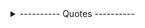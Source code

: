 
<details>
  <summary>---------- Quotes ----------</summary>
<pre>
"My wealth, let son and bretheren part. Some things they cannot share.
My work well done, my noble heart, these are only mine to wear." - Jabir
</pre>

<pre>
”My heart trembles like a poor leaf.\
The planets whirl in my dreams.\
The stars press against my window.\
I rotate in my sleep.\
My bed is a warm planet.” - Marvin Mercer 
</pre>

<pre>
"Silence alone is great; all else is weakness." - Alfred De Vigny
</pre>

<pre>
“The beauty of a living thing is not the atoms that go into it, but the way those atoms are put together.” ― Carl Sagan
</pre>

<pre>
"I seem to have been only like a boy playing on the seashore, and diverting myself in now and then finding a smoother pebble or a prettier shell than ordinary, whilst the great ocean of truth lay all undiscovered before me." - Isaac Newton
</pre>

<pre>
“It is harder to crack prejudice than an atom.” ― Albert Einstein
</pre>

<pre>
“In questions of science, the authority of a thousand is not worth the humble reasoning of a single individual.” — Galileo
</pre>

<pre>
"In order that life should be a story or romance to us, it is necessary that a great part of it, at any rate, should be settled for us without our permission. … A man has control over many things in his life; he has control over enough things to be the hero of a novel. But if he had control over everything, there would be so much hero that there would be no novel."
— G.K. Chesterton, Heretics, 1906
</pre>

<pre>
"There can be no true friends without true enemies. Unless we hate what we are not, we cannot love what we are. These are the old truths we are painfully rediscovering after a century and more of sentimental cant. Those who deny them deny their family, their heritage, their culture, their birthright, their very selves! They will not lightly be forgiven." - Michael Dibdin's novel, Dead Lagoon
</pre>

<pre>
“Look again at that dot. That's here. That's home. That's us. On it everyone you love, everyone you know, everyone you ever heard of, every human being who ever was, lived out their lives. The aggregate of our joy and suffering, thousands of confident religions, ideologies, and economic doctrines, every hunter and forager, every hero and coward, every creator and destroyer of civilization, every king and peasant, every young couple in love, every mother and father, hopeful child, inventor and explorer, every teacher of morals, every corrupt politician, every "superstar," every "supreme leader," every saint and sinner in the history of our species lived there--on a mote of dust suspended in a sunbeam.”
― Carl Sagan
</pre>

<pre>
"Nature and nauture's laws lay hid in night,\
God said, Let Newton be! and all was light." -Alexander Pope (Epitaph for Newton)
</pre>

<pre>
“The darker the night, the brighter the stars,\
The deeper the grief, the closer is God!” ― Fyodor Dostoevsky
</pre>

<pre>
"So I walk on uplands unbounded,\
and know that there is hope\
for that which Thou didst mold out of dust\
to have consort with things eternal." - The Dead Sea Scrolls
</pre>

<pre>
“What moves men of genius, or rather what inspires their work, is not new ideas, but their obsession with the idea that what has already been said is still not enough.”
Eugene Delacroix
</pre>

<pre>
“I say let the world go to hell, but I should always have my tea.”― Fyodor Dostoevsky
</pre>

<pre>
“In dreams you sometimes fall from a height, or are stabbed, or beaten, but you never feel pain.” — Dostoevsky
</pre>

<pre>
“There comes a time when one must take a position that is neither safe, nor politic, nor popular, but he must take it because conscience tells him it is right.”
― Martin Luther King Jr., A Testament of Hope: The Essential Writings and Speeches
</pre>

<pre>
Tranquillas etiam naufragus horret aquas.\
The shipwrecked man is afraid even of quiet waters.  - Ovid
</pre>

<pre>
“Every gun that is made, every warship launched, every rocket fired signifies in the final sense, a theft from those who hunger and are not fed, those who are cold and are not clothed. This world in arms is not spending money alone. It is spending the sweat of its laborers, the genius of its scientists, the hopes of its children. This is not a way of life at all in any true sense. Under the clouds of war, it is humanity hanging on a cross of iron.”
― Dwight D. Eisenhower
</pre>

<pre>
“Our character isn’t defined by the battles we win or lose, but by the battles we dare to fight.”
― Robert Beatty, Serafina and the Black Cloak
</pre>

<pre>
“Everything you can imagine is real.” ― Pablo Picasso
</pre>

<pre>
"Remember me as you pass by,\
As you are now so once was I,\
As I am now so you must be,\
Prepare for death and follow me."
</pre>

<pre>
“Man is sometimes extraordinarily, passionately, in love with suffering...” ― Fyodor Dostoevsky
</pre>

<pre>
“The dog is a gentleman; I hope to go to his heaven not man's.” ― Mark Twain
</pre>

<pre>
“I wish it need not have happened in my time," said Frodo.\
"So do I," said Gandalf, "and so do all who live to see such times. But that is not for them to decide. All we have to decide is what to do with the time that is given us.” ― J.R.R. Tolkien
</pre>

<pre>
“We read to know we're not alone.” ― William Nicholson
</pre>

<pre>
“All war is a symptom of man's failure as a thinking animal.” ― John Steinbeck
</pre>

<pre>
"They ayes have 119, the noes 56. The constitutional majority of two thirds having voted in the affirmative, the joint resolution has passed." - House speaker Schuyler Colfax (1st Feb 1856 on 13th Amedment)
</pre>

<pre>
“If you wish to glimpse inside a human soul and get to know a man, don't bother analyzing his ways of being silent, of talking, of weeping, of seeing how much he is moved by noble ideas; you will get better results if you just watch him laugh. If he laughs well, he's a good man.” ― Fyodor Dostoevsky
</pre>

<pre>
“He who fears death either fears to lose all sensation or fears new sensations. In reality, you will either feel nothing at all, and therefore nothing evil, or else, if you can feel any sensations, you will be a new creature, and so will not have ceased to have life.” — Marcus Aurelius
</pre>

<pre>
“To live is the rarest thing in the world. Most people exist, that is all.” ― Oscar Wilde
</pre>

<pre>
Legasov: [showing pictures of the damaged reactor] The atom is a humbling thing.

General Nikolai Tarakanov: It's not humbling, it's humiliating. Why is the core still exposed to the air? Why have we not already covered it up?

Legasov: We want to, but we can't get close enough. The debris on the roof is graphite from the core itself. Until we can push it off the roof back into the reactor, it'll kill anyone who gets near it. You see the roof is in three levels. We've named them. The small one here is Katya, one thousand roentgen per hour. Presume two hours of exposure is fatal. The one on the side, Nina, two thousand roentgen. One hour, fatal.

Tarakanov: We used remote-controlled bulldozers in Afghanistan.

Shcherbina: Too heavy. They'd fall right through.

Tarakanov: So then...?

Legasov: Moon rovers. Lunokhod STR-1s. They're light. And if we line them with lead, they can withstand the radiation.

Shcherbina: We couldn't put a man on the Moon. At least we can keep a man off the roof.
Legasov: That is the most important thing, General. Under no circumstances can men go up there.

Tarakanov: What about this large section here?

Shcherbina: [grimly] Masha.

Legasov: Twelve thousand roentgen. If you were to stand there in full protective gear head-to-toe for two minutes, your life expectancy would be cut in half. By three minutes, you're dead within months. Even our lunar rovers won't work on Masha. That amount of gamma radiation penetrates everything. The particles literally shred the circuits in microchips apart. If it's more complicated than a light switch, Masha will destroy it.

Shcherbina: It would be fair to say that that piece of roof is the most dangerous place on Earth.
</pre>

<pre>
“I can never read all the books I want; I can never be all the people I want and live all the lives I want. I can never train myself in all the skills I want. And why do I want? I want to live and feel all the shades, tones and variations of mental and physical experience possible in my life. And I am horribly limited.” ― Sylvia Plath, The Unabridged Journals of Sylvia Plath
</pre>

<pre>
“In a good bookroom you feel in some mysterious way that you are absorbing the wisdom contained in all the books through your skin, without even opening them.” ― Mark Twain
</pre>

<pre>
"Boats tell us stories, too. The stories of the people who designed and built them, of those who have sailed them down rivers and across the seas. They tell of the ocean, its seascapes, and the storms the sailors have battled. The English refer to ships as she. A boat isn’t an object but a being in its own right. The experience of sailing at night is similar to the intimacy of writing. Because there is the same abandon, a complete relinquishment: sailing at night is to allow yourself to surrender, to let yourself go. It’s to have absolute faith in your boat, which, like the writer’s pen, sometimes makes you think that it is the one deciding which route to take. But you have to stay on course. Know how to maneuver under a moonless sky that merges with the sea and not allow yourself to be intoxicated by the sensation of flying. When the powerful swell tosses the hull, raises it up, and sweeps it along in eddies of foam. When the words seem to align themselves so perfectly that you almost forget what you are writing about. Then you have to keep your eyes on the faint light coming from the compass. It indicates the direction. The end point that should never be lost from sight."
</pre>

<pre>
"The only true wisdom lives far from mankind, out in great loneliness, and can be reached only through suffering. Privation and suffering alone open the mind to all that is hidden to others" - Igjugarjuk  (A shaman from Caribou Eskimo tribe in northern Canada told this to European visitors )
</pre>

<pre>
“Deep in the meadow, hidden far away
A cloak of leaves, a moonbeam ray
Forget your woes and let your troubles lay
And when it's morning again, they'll wash away
Here it's safe, here it's warm
Here the daisies guard you from every harm
Here your dreams are sweet and tomorrow brings them true
Here is the place where I love you.” ― Suzanne Collins, The Hunger Games
</pre>

<pre>
“Perhaps one did not want to be loved so much as to be understood.” ― George Orwell, 1984
</pre>

<pre>
“If the world were merely seductive, that would be easy. If it were merely challenging, that would be no problem. But I arise in the morning torn between a desire to improve the world and a desire to enjoy the world. This makes it hard to plan the day.” ― E.B. White
</pre>

<pre>
“Out beyond ideas of wrongdoing\
and rightdoing there is a field.\
I'll meet you there.\
When the soul lies down in that grass\
the world is too full to talk about.” ― Rumi
</pre>

<pre>
“For those who believe in God, most of the big questions are answered. But for those of us who can't readily accept the God formula, the big answers don't remain stone-written. We adjust to new conditions and discoveries. We are pliable. Love need not be a command nor faith a dictum. I am my own god. We are here to unlearn the teachings of the church, state, and our educational system. We are here to drink beer. We are here to kill war. We are here to laugh at the odds and live our lives so well that Death will tremble to take us.” ― Charles Bukowski
</pre>

<pre>
“You get a little moody sometimes but I think that's because you like to read. People that like to read are always a little fucked up.” ― Pat Conroy, The Prince of Tides
</pre>

<pre>
“There is no greater agony than bearing an untold story inside you.” ― Maya Angelou
</pre>

<pre>
“One day I will find the right words, and they will be simple.” ― Jack Kerouac, The Dharma Bums
</pre>

<pre>
“Faithless is he that says farewell when the road darkens.” ― J.R.R. Tolkien, The Fellowship of the Ring
</pre>

<pre>
“If you remember me, then I don't care if everyone else forgets.” ― Haruki Murakami, Kafka on the Shore
</pre>

<pre>
“So please, oh please, we beg, we pray,\
Go throw your TV set away,\
And in its place you can install\
A lovely bookshelf on the wall.\
Then fill the shelves with lots of books.” ― Roald Dahl, Charlie and the Chocolate Factory
</pre>

<pre>
“There is always some madness in love. But there is also always some reason in madness.” ― Friedrich Nietzsche
</pre>

<pre>
“You think your pain and your heartbreak are unprecedented in the history of the world, but then you read. It was books that taught me that the things that tormented me most were the very things that connected me with all the people who were alive, who had ever been alive.” ― James Baldwin
</pre>

<pre>
“The world is indeed full of peril, and in it there are many dark places; but still there is much that is fair, and though in all lands love is now mingled with grief, it grows perhaps the greater.” ― J.R.R. Tolkien, The Fellowship of the Ring
</pre>

<pre>
“Somewhere, something incredible is waiting to be known.” ― Carl Sagan
</pre>

<pre>
“Everyone should be able to do one card trick, tell two jokes, and recite three poems, in case they are ever trapped in an elevator.” ― Lemony Snicket, Horseradish
</pre>

<pre>
“A poem begins as a lump in the throat, a sense of wrong, a homesickness, a lovesickness.” ― Robert Frost
</pre>

<pre>
“You must have chaos within you to give birth to a dancing star.” ― Friedrich Nietzsche
</pre>

<pre>
“Once you can accept the universe as matter expanding into nothing that is something, wearing stripes with plaid comes easy.” ― Einstein
</pre>

<pre>
“Stop acting so small. You are the universe in ecstatic motion.” ― Rumi
</pre>

<pre>
“I like living. I have sometimes been wildly, despairingly, acutely miserable, racked with sorrow; but through it all I still know quite certainly that just to be alive is a grand thing.” ― Agatha Christie
</pre>

<pre>
“Pain and suffering are always inevitable for a large intelligence and a deep heart. The really great men must, I think, have great sadness on earth.” ― Fyodor Dostoevsky, Crime and Punishment
</pre>

<pre>
“The minute I heard my first love story,\
I started looking for you, not knowing\
how blind that was.\
Lovers don't finally meet somewhere.\
They're in each other all along.” ― Mawlana Jalal-al-Din Rumi, The Illuminated Rumi
</pre>

<pre>
“Mere color, unspoiled by meaning, and unallied with definite form, can speak to the soul in a thousand different ways.” – Oscar Wilde
</pre>

<pre>
"A physicist is just an atom's way of looking at itself." -Neils Bohr
</pre>

<pre>
“Perhaps when we find ourselves wanting everything, it is because we are dangerously close to wanting nothing.” ― Sylvia Plath
</pre>

<pre>
“It's enough for me to be sure that you and I exist at this moment.” ― Gabriel García Márquez, One Hundred Years of Solitude
</pre>

<pre>
“The Road goes ever on and on\
Down from the door where it began.\
Now far ahead the Road has gone,\
And I must follow, if I can,\
Pursuing it with eager feet,\
Until it joins some larger way\
Where many paths and errands meet.\
And whither then? I cannot say” ― J.R.R. Tolkien, The Fellowship of the Ring
</pre>

<pre>
“How vain it is to sit down to write when you have not stood up to live.” ― Henry David Thoreau
</pre>

<pre>
"I want to tell you a story about a man. While everyone was laughing and drinking, he would just walk until he reached the exact same spot, where he'd sit with his back to all those people. And while he did everything he possibly could to signal to the world that he wanted to be left alone more than anything, he hoped that someone passing would understand that what he really wanted was the exact opposite. And that this someone would sit next to him and strike up a conversation. I was that man... and you were that someone." - Alex (London Spy)
</pre>

<pre>
“I have the choice of being constantly active and happy or introspectively passive and sad. Or I can go mad by ricocheting in between.” ― Sylvia Plath, The Unabridged Journals of Sylvia Plath
</pre>

<pre>
“Reality is merely an illusion, albeit a very persistent one.” ― Albert Einstein
</pre>

<pre>
“When I am with you, we stay up all night.\
When you're not here, I can't go to sleep.\
Praise God for those two insomnias!\
And the difference between them.” ― Rumi
</pre>

<pre>
“Sometimes when I look at you, I feel I'm gazing at a distant star.\
It's dazzling, but the light is from tens of thousands of years ago.\
Maybe the star doesn't even exist any more. Yet sometimes that light seems more real to me than anything.” ― Haruki Murakami, South of the Border, West of the Sun
</pre>

<pre>
“Cowards die many times before their deaths;\
The valiant never taste of death but once.\
Of all the wonders that I yet have heard,\
It seems to me most strange that men should fear;\
Seeing that death, a necessary end,\
Will come when it will come.” ― William Shakespeare, Julius Caesar
</pre>

<pre>
"Now, I am become Death, the destroyer of worlds." - Robert Oppenheimer quoted from Bhagvadgita on 16th July 1945, 05:29:53 in Alamogordo, Mexico
</pre>

<pre>
“Still round the corner there may wait\
A new road or a secret gate\
And though I oft have passed them by\
A day will come at last when I\
Shall take the hidden paths that run\
West of the Moon, East of the Sun.” ― J.R.R. Tolkien
</pre>

<pre>
“There are some things you can't share without ending up liking each other, and knocking out a twelve-foot mountain troll is one of them.” ― J. K. Rowling, Harry Potter and the Sorcerer's Stone
</pre>

<pre>
“The best moments in reading are when you come across something – a thought, a feeling, a way of looking at things – which you had thought special and particular to you. Now here it is, set down by someone else, a person you have never met, someone even who is long dead. And it is as if a hand has come out and taken yours.” ― Alan Bennett, The History Boys
</pre>

<pre>
“You think your pain and your heartbreak are unprecedented in the history of the world, but then you read.” ― James Baldwin
</pre>

<pre>
“History of science and technology has consistently taught us that scientific advances in basic understanding have sooner or later led to technical and industrial applications that have revolutionized our way of life. It seems to me improbable that this effort to get at the structure of matter should be an exception to this rule. What is less certain, and what we all fervently hope, is that man will soon grow sufficiently adult to make good use of the powers that he acquires over nature.” -Enrico Fermi, The Future of Nuclear Physics, unpublished address, Rochester, NY, January 10, 1953, EFP, box 53.
</pre>

<pre>
“In a time of deceit telling the truth is a revolutionary act.” ― George Orwell
</pre>

<pre>
“And when at last you find someone to whom you feel you can pour out your soul, you stop in shock at the words you utter— they are so rusty, so ugly, so meaningless and feeble from being kept in the small cramped dark inside you so long.” ― Sylvia Plath, The Unabridged Journals of Sylvia Plath
</pre>

<pre>
“I love you as certain dark things are to be loved,\
in secret, between the shadow and the soul.” ― Pablo Neruda, 100 Love Sonnets
</pre>

<pre>
“Pain and suffering are always inevitable for a large intelligence and a deep heart. The really great men must, I think, have great sadness on earth.” ― Fyodor Dostoevsky, Crime and Punishment
</pre>

<pre>
“Do not be afraid; our fate\
Cannot be taken from us; it is a gift.” ― Dante Alighieri, Inferno
</pre>

<pre>
“An expert is a person who has made all the mistakes that can be made in a very narrow field.” ― Niels Bohr
</pre>

<pre>
"The mathematics clearly called for a set of underlying elementary objects-at that time we needed three types of them-elementary objects that could be combined three at a time in different ways to make all the heavy particles we knew. ... I needed a name for them and called them quarks, after the taunting cry of the gulls, "Three quarks for Muster mark," from Finnegan's Wake by the Irish writer James Joyce." - Murray Gell-Mann
</pre>

<pre>
"Enthusiasm is followed by disappointment and even depression, and then by renewed enthusiasm." - Murray Gell-Mann
</pre>

<pre>
“I do not know what I may appear to the world, but to myself I seem to have been only like a boy playing on the sea-shore, and diverting myself in now and then finding a smoother pebble or a prettier shell than ordinary, whilst the great ocean of truth lay all undiscovered before me.” ― Isaac Newton
</pre>

<pre>
“Every atom in your body came from a star that exploded. And, the atoms in your left hand probably came from a different star than your right hand. It really is the most poetic thing I know about physics: You are all stardust. You couldn’t be here if stars hadn’t exploded, because the elements - the carbon, nitrogen, oxygen, iron, all the things that matter for evolution and for life - weren’t created at the beginning of time. They were created in the nuclear furnaces of stars, and the only way for them to get into your body is if those stars were kind enough to explode. So, forget Jesus. The stars died so that you could be here today.” ― Lawrence M. Krauss
</pre>

<pre>
“I don't want to believe. I want to know.” ― Carl Sagan
</pre>

<pre>
“And in that moment, I swear we were infinite.” ― Stephen Chbosky, The Perks of Being a Wallflower
</pre>

<pre>
“You must write every single day of your life... You must lurk in libraries and climb the stacks like ladders to sniff books like perfumes and wear books like hats upon your crazy heads... may you be in love every day for the next 20,000 days. And out of that love, remake a world.” ― Ray Bradbury
</pre>

<pre>
“In your light I learn how to love. In your beauty, how to make poems. You dance inside my chest where no-one sees you, but sometimes I do, and that sight becomes this art.” ― Rumi
</pre>

<pre>
“You develop an instant global consciousness, a people orientation, an intense dissatisfaction with the state of the world, and a compulsion to do something about it. From out there on the moon, international politics look so petty. You want to grab a politician by the scruff of the neck and drag him a quarter of a million miles out and say, ‘Look at that, you son of a bitch.” ― Edgar Mitchell
</pre>

<pre>
"Sometimes I think a man could wander across the Disc all his life and not see everything there is to see," said Twoflower. "And now it seems there are lots of other worlds as well. When I think I might die without seeing a hundredth of all there is to see it makes me feel," he paused, then added, "well, humble, I suppose. And very angry, of course." - The Color of Magic, Terry Pratchett
</pre>

<pre>
“He smiled understandingly-much more than understandingly. It was one of those rare smiles with a quality of eternal reassurance in it, that you may come across four or five times in life. It faced--or seemed to face--the whole eternal world for an instant, and then concentrated on you with an irresistible prejudice in your favor. It understood you just as far as you wanted to be understood, believed in you as you would like to believe in yourself, and assured you that it had precisely the impression of you that, at your best, you hoped to convey.” ― F. Scott Fitzgerald, The Great Gatsby
</pre>

<pre>
"The mathematician Mark Kac divided geniuses into two classes. Ordinary ones whose achievements others will emulate, and magicians whose inventions are so astounding that it is hard to see how any human could have imagined them. Paul Dirac was one of these magicians." 
</pre>

<pre>
“I loved her against reason, against promise, against peace, against hope, against happiness, against all discouragement that could be.” ― Charles Dickens, Great Expectations
</pre>

<pre>
“If you have the words, there's always a chance that you'll find the way.” ― Seamus Heaney, Stepping Stones: Interviews with Seamus Heaney
</pre>

<pre>
“A person often meets his destiny on the road he took to avoid it.” ― Jean de La Fontaine, Fables
</pre>

<pre>
“Being with you never felt wrong. It's the one thing I did right. You're the one thing I did right.” ― Becca Fitzpatrick, Crescendo
</pre>

<pre>
“It is a far, far better thing that I do, than I have ever done; it is a far, far better rest that I go to than I have ever known.” ― Charles Dickens, A Tale of Two Cities
</pre>

<pre>
“I can bear any pain as long as it has meaning.” ― Haruki Murakami, 1Q84
</pre>

<pre>
“I do not mind if you think slowly, but I do object when you publish more quickly than you think.” ― Wolfgang Pauli
</pre>

<pre>
"I think physicists are the Peter Pans of the human race.They never grow up and they keep their curiosity." - I.I. Rabi 
</pre>

<pre>
“But I didn't understand then. That I could hurt somebody so badly she would never recover. That a person can, just by living, damage another human being beyond repair.” ― Haruki Murakami
</pre>

<pre>
“Es gibt keinen Gott und Dirac ist sein Prophet." (There is no God and Dirac is his Prophet.) ― Wolfgang Pauli

{A remark made during the Fifth Solvay International Conference (October 1927), after a discussion of the religious views of various physicists, at which all the participants laughed, including Dirac, as quoted in Teil und das Ganze (1969),
It is an ironic play on the Muslim statement of faith, the Shahada, often translated: 'There is no god but Allah, and Muhammad is his Prophet.'}
</pre>

<pre>
“The story so far:
In the beginning the Universe was created.
This has made a lot of people very angry and been widely regarded as a bad move.”
― Douglas Adams, The Restaurant at the End of the Universe
</pre>

<pre>
"Niels Bohr brainwashed a whole generation of theorists into thinking that the job (interpreting quantum theory) was done 50 years ago." - Murray Gell-Mann
</pre>

<pre>
“Lovers don't finally meet somewhere. They're in each other all along.” ―  Rumi
</pre>

<pre>
“The course of true love never did run smooth.” ― William Shakespeare, A Midsummer Night's Dream
</pre>

<pre>
“If I read a book and it makes my whole body so cold no fire can ever warm me, I know that is poetry.” ― Emily Dickinson
</pre>

<pre>
"The best that most of us can hope to achieve in physics is simply to misunderstand at a deeper level." -Wolfgang Pauli
</pre>

<pre>
“Usually we walk around constantly believing ourselves. "I'm okay" we say. "I'm alright". But sometimes the truth arrives on you and you can't get it off. That's when you realize that sometimes it isn't even an answer--it's a question. Even now, I wonder how much of my life is convinced.” ― Markus Zusak, The Book Thief
</pre>

<pre>
“If you wish to make an apple pie from scratch, you must first invent the universe.” ― Carl Sagan, Cosmos
</pre>

<pre>
“Heaven knows we need never be ashamed of our tears, for they are rain upon the blinding dust of earth, overlying our hard hearts. I was better after I had cried, than before--more sorry, more aware of my own ingratitude, more gentle.” ― Charles Dickens, Great Expectations
</pre>

<pre>
"You know that, according to quantum theory, if two particles collide with enough energy you can, in principle, with an infinitesimal probability, produce two grand pianos." -Isidor Isaac Rabi
</pre>

<pre>
“Extinction is the rule. Survival is the exception.” ― Carl Sagan
</pre>

<pre>
“Of pain you could wish only one thing: that it should stop. Nothing in the world was so bad as physical pain. In the face of pain there are no heroes.” ― George Orwell, 1984
</pre>

<pre>
“You have enemies? Good. That means you've stood up for something, sometime in your life.” ― Winston Churchill
</pre>

<pre>
“If you can feel that staying human is worth while, even when it can't have any result whatever, you've beaten them.” ― George Orwell, 1984
</pre>

<pre>
"My lover asks me:\
"What is the difference between me and the sky?"\
The difference, my love,\
Is that when you laugh,\
I forget about the sky." - Nizar Qabbani (My Lover Asks Me)
</pre>

<pre>
"My mother made me a scientist without ever intending to. Every other Jewish mother in Brooklyn would ask her child after school, 'So? Did you learn anything today?' But not my mother. 'Izzy,' she would say, 'did you ask a good question today?' That difference - asking good questions - made me become a scientist." - Isidor Isaac Rabi
</pre>

<pre>
“It ain't what they call you, it's what you answer to.” ― W.C. Fields
</pre>

<pre>
"Our knowledge of fundamental physics contains not one fruitful idea that does not carry the name of Murray Gell-Mann." - —Richard Feynman
</pre>

<pre>
“When [Niels] Bohr is about everything is somehow different. Even the dullest gets a fit of brilliancy.” ― Isidor Isaac Rabi
</pre>

<pre>
“There was truth and there was untruth, and if you clung to the truth even against the whole world, you were not mad.” ― George Orwell, 1984
</pre>

<pre>
“The world breaks everyone and afterward many are strong at the broken places. But those that will not break it kills. It kills the very good and the very gentle and the very brave impartially. If you are none of these you can be sure it will kill you too but there will be no special hurry.” ― Ernest Hemingway, A Farewell to Arms
</pre>

<pre>
“Under the spreading chestnut tree I sold you and you sold me:\
There lie they, and here lie we\
Under the spreading chestnut tree.” ― George Orwell, 1984
</pre>

<pre>
“Deserves it! I daresay he does. Many that live deserve death. And some that die deserve life. Can you give it to them? Then do not be too eager to deal out death in judgement. For even the very wise cannot see all ends.” ― J.R.R. Tolkien, The Fellowship of the Ring
</pre>

<pre>
“Be kind, for everyone you meet is fighting a harder battle.” ― Plato
</pre>

<pre>
“There is no end\
To what a living world\
Will demand of you.”\
― Octavia E. Butler, Parable of the Sower
</pre>

<pre>
“It is what you read when you don't have to that determines what you will be when you can't help it.” ― Oscar Wilde
</pre>

<pre>
"I hear the loved survivors tell,\
     How naught form death could save,\
Till every sound appears a knell,\
     And every spot a grave" - Abe Lincoln
</pre>

<pre>
"There is no Frigate like a Book\
To take us Lands away" - Emily Dickinson
</pre>

<pre>
“A classic is a book that has never finished saying what it has to say.” ― Italo Calvino, The Uses of Literature
</pre>

<pre>
“The capacity to blunder slightly is the real marvel of DNA. Without this special attribute, we would still be anaerobic bacteria and there would be no music.” ― Lewis Thomas, Lives of a Cell
</pre>

<pre>
“Suddenly, there was an enormous flash of light, the brightest light I have ever seen or that I think anyone has ever seen. It blasted; it pounced; it bored its way into you. It was a vision which was seen with more than the eye. It was seen to last forever. You would wish it would stop; altogether it lasted about two seconds.
[Witnessing the first atomic bomb test explosion.]” ― Isidor Isaac Rabi
</pre>

<pre>
"It is with deep grief that I learn of the death of your kind and brave Father, and, especially that it is affecting your young heart beyond what is common in such cases. In this sad world of ours, sorrow comes to all; and to the young, it comes with bitterest agony, because it takes them unawares. The older have learned to ever expect it." - Abe Lincoln to Fanny McCullogh, a young girls who lost her father in Civil War.
</pre>

<pre>
“Whatever satisfies the soul is truth.” ― Walt Whitman
</pre>

<pre>
"For thou art Freedom's now and Fame's,\
One of the few, the immortal names,\
That were not born to die." - Fitz-Greene Halleck
</pre>

<pre>
"Homo liber nulla de re minus quam de morte cogitat; et ejus sapientia non mortis sed vitae meditatio" (Latin)\
"There is nothing over which a free man ponders less than death; his wisdom is, to meditate not on death but on life." - Spinoza's book called Ethica, ordine geometrico demonstrata (Ethics, Demonstrated in Geometrical Order)
</pre>

<pre>
“We were together. I forget the rest.” ― Walt Whitman
</pre>

<pre>
"Shut up and calculate!" - David Mermin (to characterize the views of many physicists regarding the interpretation of quantum mechanics/ Copenhagen Interpretation)
</pre>

<pre>
"Shut up and calculate!" - David Mermin (to characterize the views of many physicists regarding the interpretation of quantum mechanics/ Copenhagen Interpretation)
</pre>

<pre>
“Happiness is a warm puppy.” ― Charles M. Schulz
</pre>

<pre>
"Never met - or never parted -\
We had ne'er been broken hearted" - Robert Burns
</pre>

<pre>
“We don't read and write poetry because it's cute. We read and write poetry because we are members of the human race. And the human race is filled with passion. So medicine, law, business, engineering... these are noble pursuits and necessary to sustain life. But poetry, beauty, romance, love... these are what we stay alive for.” ― Walt Whitman, Leaves of Grass
</pre>

<pre>
“We two have paddled in the stream,\
from morning sun till dine;\
But seas between us broad have roared\
since days of long ago.” ― Robert Burns
</pre>

<pre>
“Nature composes some of her loveliest poems for the microscope and the telescope.” ― Theodore Roszak, Where the Wasteland Ends
</pre>

<pre>
“I was thinking today of my greatest happiness, a walk along a cliff by the sea, and you at the end of it.” — Virginia Woolf
</pre>

<pre>
"Nullum magnum ingenium sine mixture dementia fuit." (There has been no great wisdom without an element of madness.)
</pre>

<pre>
“The time will come when diligent research over long periods will bring to light things which now lie hidden. A single lifetime, even though entirely devoted to the sky, would not be enough for the investigation of so vast a subject... And so this knowledge will be unfolded only through long successive ages. There will come a time when our descendants will be amazed that we did not know things that are so plain to them... Many discoveries are reserved for ages still to come, when memory of us will have been effaced.” ― Seneca, Natural Questions
</pre>

<pre>
"Nemo mortalium omnibus horis sapit."\
(Of mortal men, none is wise at all times)
</pre>

<pre>
“Often a very old man has no other proof of his long life than his age.” ― Lucius Annaeus Seneca, On the Shortness of Life
</pre>

<pre>
"There was a young lady named Bright,\
Who could travel much faster than light.\
She set out one day,\
In a relative way,\
And returned home the previous night." 
</pre>

<pre>
"Cogito, ergo sum" (I think, therefore I am)
</pre>

<pre>
“Everything excellent is as difficult as it is rare.” ― Baruch Spinoza, Ethics
</pre>

<pre>
"Relativity, the theorists’ creed,\
says mass increases with speed.\
My (m)ass grows when I sit it.\
Mr. Einstein, get with it;\
equate its deflation, I plead!" — Ass-tronomical by Michael R. Burch
</pre>

<pre>
Schrödinger was a man of many contradictions, including his complex love life.  He often quoted :\
'Si un hombre nunca se contradice, será porque nunca dice nada.' - Miguel de Unamuno\
('If a man never contradicts himself, it may be because he never says anything.')
</pre>

<pre>
“War educates the senses, calls into action the will, perfects the physical constitution, brings men into such swift and close collision in critical moments that man measures man.” ― Ralph Waldo Emerson
</pre>

<pre>
“At times to be silent is to lie. You will win because you have enough brute force. But you will not convince. For to convince you need to persuade. And in order to persuade you would need what you lack: Reason and Right” ― Miguel de Unamuno
</pre>

<pre>
“We feel and experience ourselves to be eternal.” ― Baruch Spinoza, Ethics
</pre>

<pre>
I found the Lincoln letter (known as Bixby Letter) that was used in Saving Private Ryan. This letter is also considered one of the finest work of Lincoln.

Executive Mansion,
Washington, Nov. 21, 1864.

Dear Madam,

I have been shown in the files of the War Department a statement of the Adjutant General of Massachusetts that you are the mother of five sons who have died gloriously on the field of battle.

I feel how weak and fruitless must be any words of mine which should attempt to beguile you from the grief of a loss so overwhelming. But I cannot refrain from tendering to you the consolation that may be found in the thanks of the Republic they died to save.

I pray that our Heavenly Father may assuage the anguish of your bereavement, and leave you only the cherished memory of the loved and lost, and the solemn pride that must be yours to have laid so costly a sacrifice upon the altar of Freedom.

Yours, very sincerely and respectfully,
A. Lincoln.
</pre>

<pre>
"Evil is evil Stregobor. Lesser, greater, middling, it's all the same. Proportions are negotiated, boundaries are blurred. I'm not a pious hermit. I haven't done only good in my life. But if I'm to choose between one evil and another, then I prefer not to choose at all." - Geralt of Rivia
</pre>

<pre>
“It’s unbelievable how much you don’t know about the game you’ve been playing all your life.” - Mickey Mantle
</pre>

<pre>
"It is remarkable how much long-term advantage people like us have gotten by trying to be consistently not stupid, instead of trying to be very intelligent." - Charlie Munger
</pre>

<pre>
“We live only to discover beauty. All else is a form of waiting” ― Khalil Gibran, Sand and Foam
</pre>

<pre>
“There are ships sailing to many ports, but not a single one goes where life is not painful.” ― Fernando Pessoa, The Book of Disquiet
</pre>

<pre>
“My soul is impatient with itself, as with a bothersome child; its restlessness keeps growing and is forever the same. Everything interests me, but nothing holds me. I attend to everything, dreaming all the while. I'm two, and both keep their distance.” ― Fernando Pessoa , The Book of Disquiet 
</pre>

<pre>
“I am not to speak to you, I am to think of you when I sit alone or\
wake at night alone,\
I am to wait, I do not doubt I am to meet you again,\
I am to see to it that I do not lose you.” ― Walt Whitman, Leaves of Grass
</pre>

<pre>
“Let your soul stand cool and composed\
before a million universes.” ― Walt Whitman, Song of Myself
</pre>

<pre>
“I'd woken up early, and I took a long time getting ready to exist.” ― Fernando Pessoa, The Book of Disquiet
</pre>

<pre>
"I went to the woods because I wanted to live deep and suck out all the marrow of life! To put to rout all that was not life. And not, when I came to die, discover that I had not lived." - Henry David Thoreau
</pre>

<pre>
“I'm astounded whenever I finish something. Astounded and distressed. My perfectionist instinct should inhibit me from finishing: it should inhibit me from even beginning. But I get distracted and start doing something. What I achieve is not the product of an act of my will but of my will's surrender. I begin because I don't have the strength to think; I finish because I don't have the courage to quit. This book is my cowardice.” ― Fernando Pessoa
</pre>

<pre>
“That you are here—that life exists and identity,\
That the powerful play goes on, and you may contribute a verse” - O Me! O Life by Walt Whitman
</pre>

<pre>
“But I am not perfect in my way of putting things\
Because I lack the divine simplicity\
Of being only what I appear to be.” ― Fernando Pessoa, Poems of Fernando Pessoa
</pre>

<pre>
“Read the best books first, or you may not have a chance to read them at all.” ― Henry David Thoreau, A Week on the Concord and Merrimack Rivers
</pre>

<pre>
“These are the days that must happen to you.” ― Walt Whitman
</pre>


</details>
